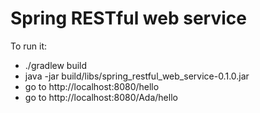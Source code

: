 # Spring RESTful web service
To run it:
* ./gradlew build
* java -jar build/libs/spring_restful_web_service-0.1.0.jar
* go to http://localhost:8080/hello
* go to http://localhost:8080/Ada/hello